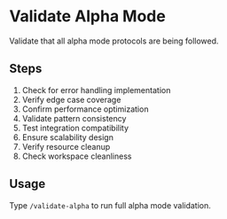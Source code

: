 # Validate Alpha Mode

Validate that all alpha mode protocols are being followed.

## Steps

1. Check for error handling implementation
2. Verify edge case coverage
3. Confirm performance optimization
4. Validate pattern consistency
5. Test integration compatibility
6. Ensure scalability design
7. Verify resource cleanup
8. Check workspace cleanliness

## Usage

Type `/validate-alpha` to run full alpha mode validation.